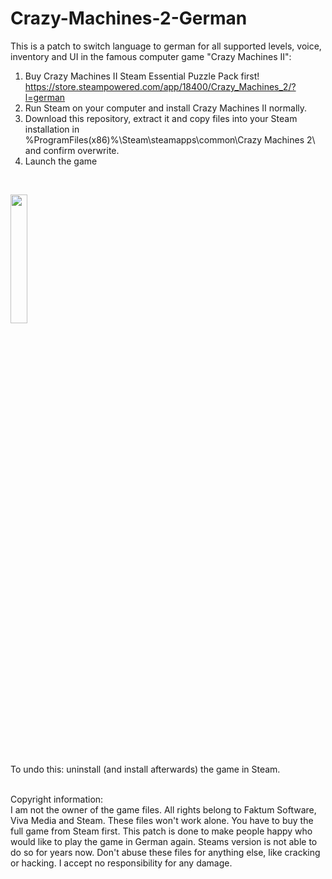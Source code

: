 # Crazy-Machines-2-German
This is a patch to switch language to german for all supported levels, voice, inventory and UI in the famous computer game "Crazy Machines II": 

1. Buy Crazy Machines II Steam Essential Puzzle Pack first!
   </br>
   https://store.steampowered.com/app/18400/Crazy_Machines_2/?l=german
2. Run Steam on your computer and install Crazy Machines II normally.
4. Download this repository, extract it and copy files into your Steam installation in </br>
%ProgramFiles(x86)%\Steam\steamapps\common\Crazy Machines 2\ </br> and confirm overwrite.
6. Launch the game

<br/>

[<img src="https://user-images.githubusercontent.com/76787321/197257488-1b7aa8e9-9b6f-4600-949e-8ff477cb4bf4.png" width="23%"></img>](https://github.com/Dragodraki/Crazy-Machines-2-German/releases/latest/download/cm2-german.zip)
<br>

To undo this: uninstall (and install afterwards) the game in Steam.

</br>
Copyright information:
</br>
I am not the owner of the game files. All rights belong to Faktum Software, Viva Media and Steam. These files won't work alone. You have to buy the full game from Steam first. This patch is done to make people happy who would like to play the game in German again. Steams version is not able to do so for years now. Don't abuse these files for anything else, like cracking or hacking. I accept no responsibility for any damage.
</br>

